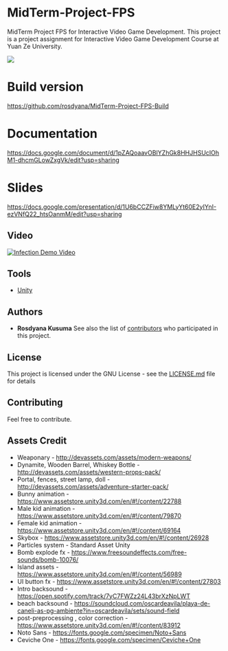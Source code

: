 # MidTerm-Project-FPS
MidTerm Project FPS for Interactive Video Game Development. This project is a project assignment for Interactive Video Game Development Course at Yuan Ze University.

![](https://media.giphy.com/media/3ohs7IMlFDE29UQpqg/giphy.gif)

# Build version
https://github.com/rosdyana/MidTerm-Project-FPS-Build

# Documentation
https://docs.google.com/document/d/1pZAQoaavOBIYZhGk8HHJHSUcIOhM1-dhcmGLowZxgVk/edit?usp=sharing

# Slides
https://docs.google.com/presentation/d/1U6bCCZFiw8YMLyYt60E2yIYnI-ezVNfQ22_htsOanmM/edit?usp=sharing

## Video
[![Infection Demo Video](https://img.youtube.com/vi/8Xh6S025qc8/0.jpg)](https://www.youtube.com/watch?v=8Xh6S025qc8)

## Tools
* [Unity](https://unity3d.com/)

## Authors
* **Rosdyana Kusuma**
See also the list of [contributors](https://github.com/rosdyana/InfectionAR/contributors) who participated in this project.

## License
This project is licensed under the GNU License - see the [LICENSE.md](LICENSE.md) file for details

## Contributing
Feel free to contribute.

## Assets Credit
- Weaponary - http://devassets.com/assets/modern-weapons/
- Dynamite, Wooden Barrel, Whiskey Bottle - http://devassets.com/assets/western-props-pack/
- Portal, fences, street lamp, doll - http://devassets.com/assets/adventure-starter-pack/
- Bunny animation - https://www.assetstore.unity3d.com/en/#!/content/22788
- Male kid animation - https://www.assetstore.unity3d.com/en/#!/content/79870
- Female kid animation - https://www.assetstore.unity3d.com/en/#!/content/69164
- Skybox - https://www.assetstore.unity3d.com/en/#!/content/26928
- Particles system - Standard Asset Unity
- Bomb explode fx - https://www.freesoundeffects.com/free-sounds/bomb-10076/
- Island assets - https://www.assetstore.unity3d.com/en/#!/content/56989
- UI button fx - https://www.assetstore.unity3d.com/en/#!/content/27803
- Intro backsound - https://open.spotify.com/track/7yC7FWZz24L43brXzNpLWT
- beach backsound - https://soundcloud.com/oscardeavila/playa-de-caneli-as-pg-ambiente?in=oscardeavila/sets/sound-field
- post-preprocessing , color correction - https://www.assetstore.unity3d.com/en/#!/content/83912
- Noto Sans - https://fonts.google.com/specimen/Noto+Sans
- Ceviche One - https://fonts.google.com/specimen/Ceviche+One
